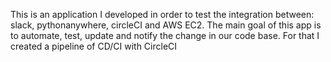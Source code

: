 This is an application I developed in order to test the integration between: slack, pythonanywhere, circleCI and AWS EC2. The main goal of this app
is to automate, test, update and notify the change in our code base. For that I created a pipeline of CD/CI with CircleCI
